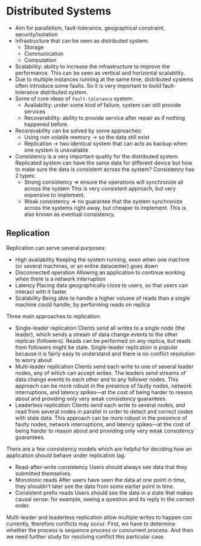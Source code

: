 # Distributed Systems

- Aim for parallelism, fault-tolerance, geographical constraint, security/isolation
- Infrastructure that can be seen as distributed system:
  * Storage
  * Communication
  * Computation
- Scalability: ability to increase the infrastructure to improve the performance.
  This can be seen as vertical and horizontal scalability.
- Due to multiple instances running at the same time, distributed systems often introduce
  some faults. So it is very important to build fault-tolerance distributed system.
- Some of core ideas of `fault-tolerance` system:
  * Availability: under some kind of failure, system can still provide services
  * Recoverability: ability to provide service after repair as if nothing happened before.
- Recorevability can be solved by some approaches:
  * Using non volatile memory -> so the data still exist 
  * Replication -> two identical system that can acts as backup when one system is unavailable
- Consistency is a very important quality for the distributed system. Replicated system can have
  the same data for different device but how to make sure the data is consistent across the
  system? Consistency has 2 types:
  * Strong consistency => ensure the operations will synchronize all across the system
    This is very consistent approach, but very expensive to implement.
  * Weak consistency => no guarantee that the system synchronize across the systems right away, 
    but cheaper to implement. This is also known as eventual consistency.


## Replication
Replication can serve several purposes:
 * High availability
   Keeping the system running, even when one machine (or several machines, or an entire datacenter) 
   goes down
 * Disconnected operation
   Allowing an application to continue working when there is a network interruption
 * Latency
   Placing data geographically close to users, so that users can interact with it faster
 * Scalability
   Being able to handle a higher volume of reads than a single machine could handle, 
   by performing reads on replica

Three main approaches to replication:
 * Single-leader replication
   Clients send all writes to a single node (the leader), which sends a stream of data
   change events to the other replicas (followers). Reads can be performed on any
   replica, but reads from followers might be stale. Single-leader replication is popular
   because it is fairly easy to understand and there is no conflict resolution to worry
   about
 * Multi-leader replication
   Clients send each write to one of several leader nodes, any of which can accept
   writes. The leaders send streams of data change events to each other and to any
   follower nodes. This approach can be more robust in the presence of faulty nodes, 
   network interruptions, and latency spikes—at the cost of being harder to reason 
   about and providing only very weak consistency guarantees.
 * Leaderless replication
   Clients send each write to several nodes, and read from several nodes in parallel
   in order to detect and correct nodes with stale data. This approach can be more 
   robust in the presence of faulty nodes, network interruptions, and latency spikes—at
   the cost of being harder to reason about and providing only very weak consistency 
   guarantees.

There are a few consistency models which are helpful for deciding how an application
should behave under replication lag:
  * Read-after-write consistency
    Users should always see data that they submitted themselves.
  * Monotonic reads
    After users have seen the data at one point in time, they shouldn’t later see the
    data from some earlier point in time.
  * Consistent prefix reads
    Users should see the data in a state that makes causal sense: for example, seeing a
    question and its reply in the correct order.

Multi-leader and leaderless replication allow multiple writes to happen con
currently, therefore conflicts may occur. First, we have to determine whether the process
is sequence process or concurrent process. And then we need further study for resolving
conflict this particular case.